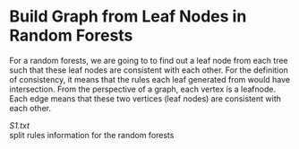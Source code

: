 # Build Graph from Leaf Nodes in Random Forests
For a random forests, we are going to to find out a leaf node from each tree such that these leaf nodes are consistent with each other. For the definition of consistency, it means that the rules each leaf generated from would have intersection. From the perspective of a graph, each vertex is a leafnode. Each edge means that these two vertices (leaf nodes) are consistent with each other.

*S1.txt*  
split rules information for the random forests
